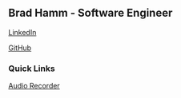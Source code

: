 ## Brad Hamm - Software Engineer

[LinkedIn](https://www.linkedin.com/in/bradhamm/)

[GitHub](https://github.com/bradleyhamm/)


### Quick Links

[Audio Recorder](https://bradleyhamm.github.io/audio-recorder/)
